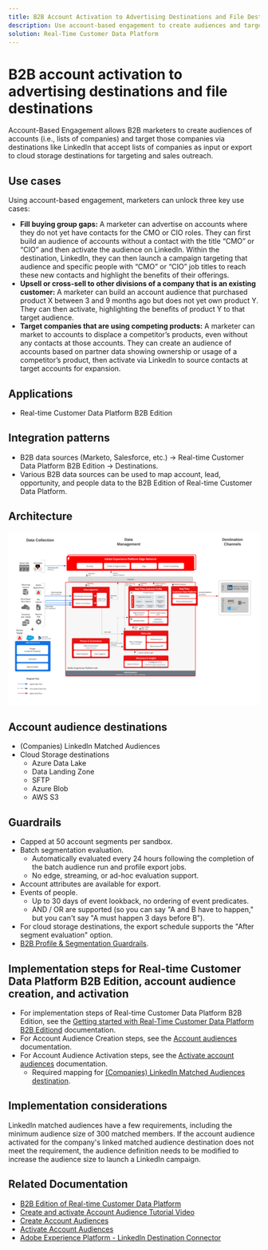 ```yaml
---
title: B2B Account Activation to Advertising Destinations and File Destinations
description: Use account-based engagement to create audiences and target them via destinations.
solution: Real-Time Customer Data Platform
---
```

# B2B account activation to advertising destinations and file destinations

Account-Based Engagement allows B2B marketers to create audiences of accounts (i.e., lists of companies) and target those companies via destinations like LinkedIn that accept lists of companies as input or export to cloud storage destinations for targeting and sales outreach.

## Use cases

Using account-based engagement, marketers can unlock three key use cases:

* **Fill buying group gaps:** A marketer can advertise on accounts where they do not yet have contacts for the CMO or CIO roles. They can first build an audience of accounts without a contact with the title “CMO” or “CIO” and then activate the audience on LinkedIn. Within the destination, LinkedIn, they can then launch a campaign targeting that audience and specific people with “CMO” or “CIO” job titles to reach these new contacts and highlight the benefits of their offerings.
* **Upsell or cross-sell to other divisions of a company that is an existing customer:** A marketer can build an account audience that purchased product X between 3 and 9 months ago but does not yet own product Y. They can then activate, highlighting the benefits of product Y to that target audience.
* **Target companies that are using competing products:** A marketer can market to accounts to displace a competitor’s products, even without any contacts at those accounts. They can create an audience of accounts based on partner data showing ownership or usage of a competitor’s product, then activate via LinkedIn to source contacts at target accounts for expansion.

## Applications

* Real-time Customer Data Platform B2B Edition

## Integration patterns

* B2B data sources (Marketo, Salesforce, etc.) -> Real-time Customer Data Platform B2B Edition -> Destinations.
* Various B2B data sources can be used to map account, lead, opportunity, and people data to the B2B Edition of Real-time Customer Data Platform.

## Architecture

![Reference architecture for B2B Account Audience Activation Blueprint](assets/b2b-blueprint-account-audience-activation.png)

## Account audience destinations

* (Companies) LinkedIn Matched Audiences
* Cloud Storage destinations
    * Azure Data Lake
    * Data Landing Zone
    * SFTP
    * Azure Blob
    * AWS S3

## Guardrails

* Capped at 50 account segments per sandbox.
* Batch segmentation evaluation.
    * Automatically evaluated every 24 hours following the completion of the batch audience run and profile export jobs.
    * No edge, streaming, or ad-hoc evaluation support.
* Account attributes are available for export.
* Events of people.
    * Up to 30 days of event lookback, no ordering of event predicates.
    * AND / OR are supported (so you can say "A and B have to happen,"  but you can't say "A must happen 3 days before B").
* For cloud storage destinations, the export schedule supports the "After segment evaluation" option.
* [B2B Profile & Segmentation Guardrails](https://experienceleague.adobe.com/en/docs/experience-platform/rtcdp/intro/rtcdpb2b-intro/b2b-guardrails).

## Implementation steps for Real-time Customer Data Platform B2B Edition, account audience creation, and activation

* For implementation steps of Real-time Customer Data Platform B2B Edition, see the [Getting started with Real-Time Customer Data Platform B2B Editiond](https://experienceleague.adobe.com/en/docs/experience-platform/rtcdp/intro/rtcdpb2b-intro/b2b-tutorial) documentation.
* For Account Audience Creation steps, see the [Account audiences](https://experienceleague.adobe.com/en/docs/experience-platform/segmentation/ui/account-audiences) documentation.
* For Account Audience Activation steps, see the [Activate account audiences](https://experienceleague.adobe.com/en/docs/experience-platform/destinations/ui/activate/activate-account-audiences) documentation.
    * Required mapping for [(Companies) LinkedIn Matched Audiences destination](https://experienceleague.adobe.com/en/docs/experience-platform/destinations/ui/activate/activate-account-audiences#required-mappings).

## Implementation considerations

LinkedIn matched audiences have a few requirements, including the minimum audience size of 300 matched members. If the account audience activated for the company's linked matched audience destination does not meet the requirement, the audience definition needs to be modified to increase the audience size to launch a LinkedIn campaign.

## Related Documentation

* [B2B Edition of Real-time Customer Data Platform](https://experienceleague.adobe.com/en/docs/experience-platform/rtcdp/intro/rtcdpb2b-intro/b2b-overview)
* [Create and activate Account Audience Tutorial Video](https://experienceleague.adobe.com/en/docs/platform-learn/tutorials/audiences/create-audiences-with-b2b-data)
* [Create Account Audiences](https://experienceleague.adobe.com/en/docs/experience-platform/segmentation/ui/account-audiences)
* [Activate Account Audiences](https://experienceleague.adobe.com/en/docs/experience-platform/destinations/ui/activate/activate-account-audiences)
* [Adobe Experience Platform - LinkedIn Destination Connector](https://experienceleague.adobe.com/en/docs/experience-platform/destinations/catalog/social/linkedin)
